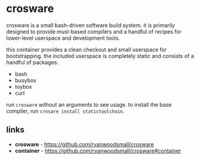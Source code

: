 # crosware

crosware is a small bash-driven software build system.
it is primarily designed to provide musl-based compilers and a handful of recipes for lower-level userspace and development tools.

this container provides a clean checkout and small userspace for bootstrapping. the included userspace is completely static and consists of a handful of packages:

- bash
- busybox
- toybox
- curl

run ```crosware``` without an arguments to see usage.
to install the base compiler, run ```crosare install statictoolchain```.

## links

- **crosware** - https://github.com/ryanwoodsmall/crosware
- **container** - https://github.com/ryanwoodsmall/crosware#container
